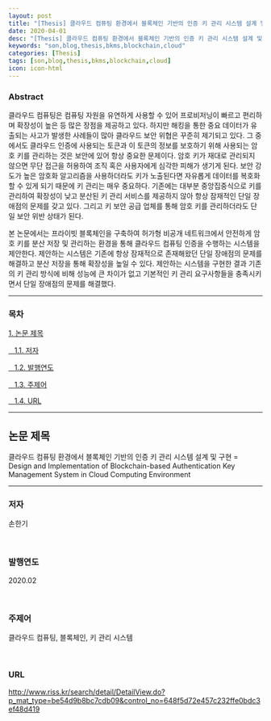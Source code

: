 ```yaml
---
layout: post
title: "[Thesis] 클라우드 컴퓨팅 환경에서 블록체인 기반의 인증 키 관리 시스템 설계 및 구현"
date: 2020-04-01
desc: "[Thesis] 클라우드 컴퓨팅 환경에서 블록체인 기반의 인증 키 관리 시스템 설계 및 구현"
keywords: "son,blog,thesis,bkms,blockchain,cloud"
categories: [Thesis]
tags: [son,blog,thesis,bkms,blockchain,cloud]
icon: icon-html
---
```


### Abstract

클라우드 컴퓨팅은 컴퓨팅 자원을 유연하게 사용할 수 있어 프로비저닝이 빠르고 편리하며 확장성이 높은 등 많은 장점을 제공하고 있다. 하지만 해킹을 통한 중요 데이터가 유출되는 사고가 발생한 사례들이 많아 클라우드 보안 위협은 꾸준히 제기되고 있다. 그 중에서도 클라우드 인증에 사용되는 토큰과 이 토큰의 정보를 보호하기 위해 사용되는 암호 키를 관리하는 것은 보안에 있어 항상 중요한 문제이다. 암호 키가 재대로 관리되지 않으면 무단 접근을 허용하여 조직 혹은 사용자에게 심각한 피해가 생기게 된다. 보안 강도가 높은 암호화 알고리즘을 사용하더라도 키가 노출된다면 자유롭게 데이터를 복호화할 수 있게 되기 때문에 키 관리는 매우 중요하다. 기존에는 대부분 중앙집중식으로 키를 관리하여 확장성이 낮고 분산된 키 관리 서비스를 제공하지 않아 항상 잠재적인 단일 장애점의 문제를 갖고 있다. 그리고 키 보안 공급 업체를 통해 암호 키를 관리하더라도 단일 보안 위반 상태가 된다.

본 논문에서는 프라이빗 블록체인을 구축하여 허가형 비공개 네트워크에서 안전하게 암호 키를 분산 저장 및 관리하는 환경을 통해 클라우드 컴퓨팅 인증을 수행하는 시스템을 제안한다. 제안하는 시스템은 기존에 항상 잠재적으로 존재해왔던 단일 장애점의 문제를 해결하고 분산 저장을 통해 확장성을 높일 수 있다. 제안하는 시스템을 구현한 결과 기존의 키 관리 방식에 비해 성능에 큰 차이가 없고 기본적인 키 관리 요구사항들을 충족시키면서 단일 장애점의 문제를 해결했다.

---

### 목차

[1. 논문 제목](#list1)

[&nbsp;&nbsp; 1.1. 저자](#list2)

[&nbsp;&nbsp; 1.2. 발행연도](#list3)

[&nbsp;&nbsp; 1.3. 주제어](#list4)

[&nbsp;&nbsp; 1.4. URL](#list5)

---

## 논문 제목   <a name="list1"></a>

클라우드 컴퓨팅 환경에서 블록체인 기반의 인증 키 관리 시스템 설계 및 구현 = Design and Implementation of Blockchain-based Authentication Key Management System in Cloud Computing Environment

---

### 저자    <a name="list2"></a>

손한기

<br>

### 발행연도    <a name="list3"></a>

2020.02

<br>

### 주제어    <a name="list4"></a>

클라우드 컴퓨팅, 블록체인, 키 관리 시스템

<br>

### URL   <a name="list5"></a>

http://www.riss.kr/search/detail/DetailView.do?p_mat_type=be54d9b8bc7cdb09&control_no=648f5d72e457c232ffe0bdc3ef48d419